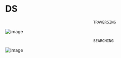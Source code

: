 # DS
                                           TRAVERSING


![image](https://user-images.githubusercontent.com/93183819/154749580-7da48b80-50a3-4581-848a-6d04df0c8059.png)


                                           SEARCHING
                                           
                                           
![image](https://user-images.githubusercontent.com/93183819/154787270-5105bbdf-ceb6-4779-99c7-ba3a485712e1.png)
